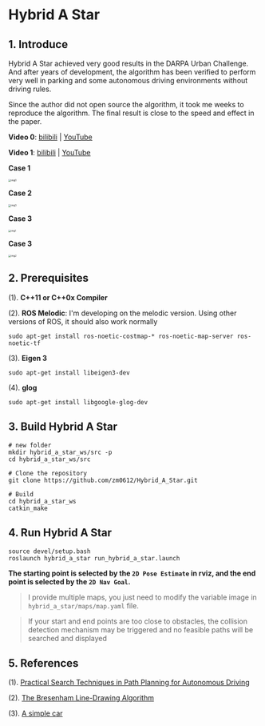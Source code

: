 # Hybrid A Star

## 1. Introduce

Hybrid A Star achieved very good results in the DARPA Urban Challenge. And after years of development, the algorithm has been verified to perform very well in parking and some autonomous driving environments without driving rules.

Since the author did not open source the algorithm, it took me weeks to reproduce the algorithm. The final result is close to the speed and effect in the paper.

**Video 0**: [bilibili](https://www.bilibili.com/video/BV1oU4y1d7xt?spm_id_from=333.999.0.0) | [YouTube](https://www.youtube.com/watch?v=MEc1jrEmg0o)

**Video 1**: [bilibili](https://www.bilibili.com/video/BV1qq4y1v77g?spm_id_from=333.999.0.0) | [YouTube](https://www.youtube.com/watch?v=eohHXEIpevg)

**Case 1**

<img src="images/img0.png" alt="img0" style="zoom: 33%;" />

**Case 2**

<img src="images/img3.png" alt="img3" style="zoom: 33%;" />

**Case 3**

<img src="images/img1.png" alt="img1" style="zoom: 33%;" />

**Case 3**

<img src="images/img2.png" alt="img2" style="zoom: 33%;" />

## 2. Prerequisites

(1). **C++11 or C++0x Compiler**

(2). **ROS Melodic**: I'm developing on the melodic version. Using other versions of ROS, it should also work normally

```shell
sudo apt-get install ros-noetic-costmap-* ros-noetic-map-server ros-noetic-tf
```

(3). **Eigen 3**

```shell
sudo apt-get install libeigen3-dev
```

(4).  **glog**

```shell
sudo apt-get install libgoogle-glog-dev
```

## 3. Build Hybrid A Star

```shell
# new folder
mkdir hybrid_a_star_ws/src -p
cd hybrid_a_star_ws/src

# Clone the repository
git clone https://github.com/zm0612/Hybrid_A_Star.git

# Build
cd hybrid_a_star_ws
catkin_make
```

## 4. Run Hybrid A Star

```shell
source devel/setup.bash
roslaunch hybrid_a_star run_hybrid_a_star.launch
```

**The starting point is selected by the `2D Pose Estimate` in rviz, and the end point is selected by the `2D Nav Goal`.**

> I provide multiple maps, you just need to modify the variable image in `hybrid_a_star/maps/map.yaml` file.

> If your start and end points are too close to obstacles, the collision detection mechanism may be triggered and no feasible paths will be searched and displayed

## 5. References

(1). [Practical Search Techniques in Path Planning for Autonomous Driving](https://ai.stanford.edu/~ddolgov/papers/dolgov_gpp_stair08.pdf)

(2). [The Bresenham Line-Drawing Algorithm](https://www.cs.helsinki.fi/group/goa/mallinnus/lines/bresenh.html)

(3). [A simple car](http://planning.cs.uiuc.edu/node658.html)
